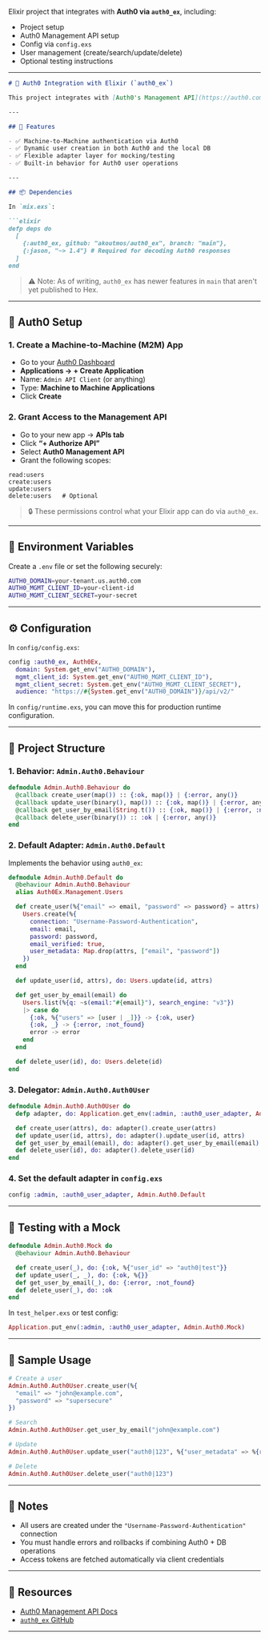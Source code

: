 Elixir project that integrates with **Auth0 via `auth0_ex`**, including:

* Project setup
* Auth0 Management API setup
* Config via `config.exs`
* User management (create/search/update/delete)
* Optional testing instructions

---

````markdown
# 🔐 Auth0 Integration with Elixir (`auth0_ex`)

This project integrates with [Auth0's Management API](https://auth0.com/docs/api/management/v2) using [`auth0_ex`](https://hex.pm/packages/auth0_ex). It allows you to manage users (create, update, search, delete) via a configurable adapter and supports transactional workflows with your local database.

---

## 🚀 Features

- ✅ Machine-to-Machine authentication via Auth0
- ✅ Dynamic user creation in both Auth0 and the local DB
- ✅ Flexible adapter layer for mocking/testing
- ✅ Built-in behavior for Auth0 user operations

---

## 📦 Dependencies

In `mix.exs`:

```elixir
defp deps do
  [
    {:auth0_ex, github: "akoutmos/auth0_ex", branch: "main"},
    {:jason, "~> 1.4"} # Required for decoding Auth0 responses
  ]
end
````

> ⚠️ Note: As of writing, `auth0_ex` has newer features in `main` that aren't yet published to Hex.

---

## 🔧 Auth0 Setup

### 1. Create a Machine-to-Machine (M2M) App

* Go to your [Auth0 Dashboard](https://manage.auth0.com/)
* **Applications → + Create Application**
* Name: `Admin API Client` (or anything)
* Type: **Machine to Machine Applications**
* Click **Create**

### 2. Grant Access to the Management API

* Go to your new app → **APIs tab**
* Click **“+ Authorize API”**
* Select **Auth0 Management API**
* Grant the following scopes:

```
read:users
create:users
update:users
delete:users   # Optional
```

> 🔒 These permissions control what your Elixir app can do via `auth0_ex`.

---

## 🔐 Environment Variables

Create a `.env` file or set the following securely:

```bash
AUTH0_DOMAIN=your-tenant.us.auth0.com
AUTH0_MGMT_CLIENT_ID=your-client-id
AUTH0_MGMT_CLIENT_SECRET=your-secret
```

---

## ⚙️ Configuration

In `config/config.exs`:

```elixir
config :auth0_ex, Auth0Ex,
  domain: System.get_env("AUTH0_DOMAIN"),
  mgmt_client_id: System.get_env("AUTH0_MGMT_CLIENT_ID"),
  mgmt_client_secret: System.get_env("AUTH0_MGMT_CLIENT_SECRET"),
  audience: "https://#{System.get_env("AUTH0_DOMAIN")}/api/v2/"
```

In `config/runtime.exs`, you can move this for production runtime configuration.

---

## 🧱 Project Structure

### 1. Behavior: `Admin.Auth0.Behaviour`

```elixir
defmodule Admin.Auth0.Behaviour do
  @callback create_user(map()) :: {:ok, map()} | {:error, any()}
  @callback update_user(binary(), map()) :: {:ok, map()} | {:error, any()}
  @callback get_user_by_email(String.t()) :: {:ok, map()} | {:error, :not_found | any()}
  @callback delete_user(binary()) :: :ok | {:error, any()}
end
```

### 2. Default Adapter: `Admin.Auth0.Default`

Implements the behavior using `auth0_ex`:

```elixir
defmodule Admin.Auth0.Default do
  @behaviour Admin.Auth0.Behaviour
  alias Auth0Ex.Management.Users

  def create_user(%{"email" => email, "password" => password} = attrs) do
    Users.create(%{
      connection: "Username-Password-Authentication",
      email: email,
      password: password,
      email_verified: true,
      user_metadata: Map.drop(attrs, ["email", "password"])
    })
  end

  def update_user(id, attrs), do: Users.update(id, attrs)

  def get_user_by_email(email) do
    Users.list(%{q: ~s(email:"#{email}"), search_engine: "v3"})
    |> case do
      {:ok, %{"users" => [user | _]}} -> {:ok, user}
      {:ok, _} -> {:error, :not_found}
      error -> error
    end
  end

  def delete_user(id), do: Users.delete(id)
end
```

### 3. Delegator: `Admin.Auth0.Auth0User`

```elixir
defmodule Admin.Auth0.Auth0User do
  defp adapter, do: Application.get_env(:admin, :auth0_user_adapter, Admin.Auth0.Default)

  def create_user(attrs), do: adapter().create_user(attrs)
  def update_user(id, attrs), do: adapter().update_user(id, attrs)
  def get_user_by_email(email), do: adapter().get_user_by_email(email)
  def delete_user(id), do: adapter().delete_user(id)
end
```

### 4. Set the default adapter in `config.exs`

```elixir
config :admin, :auth0_user_adapter, Admin.Auth0.Default
```

---

## 🧪 Testing with a Mock

```elixir
defmodule Admin.Auth0.Mock do
  @behaviour Admin.Auth0.Behaviour

  def create_user(_), do: {:ok, %{"user_id" => "auth0|test"}}
  def update_user(_, _), do: {:ok, %{}}
  def get_user_by_email(_), do: {:error, :not_found}
  def delete_user(_), do: :ok
end
```

In `test_helper.exs` or test config:

```elixir
Application.put_env(:admin, :auth0_user_adapter, Admin.Auth0.Mock)
```

---

## 🔄 Sample Usage

```elixir
# Create a user
Admin.Auth0.Auth0User.create_user(%{
  "email" => "john@example.com",
  "password" => "supersecure"
})

# Search
Admin.Auth0.Auth0User.get_user_by_email("john@example.com")

# Update
Admin.Auth0.Auth0User.update_user("auth0|123", %{"user_metadata" => %{role: "admin"}})

# Delete
Admin.Auth0.Auth0User.delete_user("auth0|123")
```

---

## 🧠 Notes

* All users are created under the `"Username-Password-Authentication"` connection
* You must handle errors and rollbacks if combining Auth0 + DB operations
* Access tokens are fetched automatically via client credentials

---

## 📎 Resources

* [Auth0 Management API Docs](https://auth0.com/docs/api/management/v2)
* [`auth0_ex` GitHub](https://github.com/akoutmos/auth0_ex)

---


